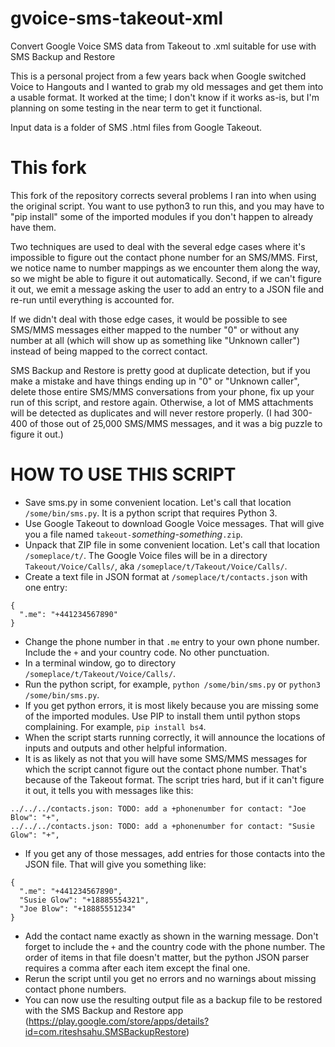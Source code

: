 # gvoice-sms-takeout-xml
Convert Google Voice SMS data from Takeout to .xml suitable for use with SMS Backup and Restore

This is a personal project from a few years back when Google switched Voice to Hangouts and I wanted to grab my old messages and get them into a usable format. It worked at the time; I don't know if it works as-is, but I'm planning on some testing in the near term to get it functional. 

Input data is a folder of SMS .html files from Google Takeout.

# This fork
This fork of the repository corrects several problems I ran into when using the original script.
You want to use python3 to run this, and you may have to "pip install" some of the imported modules if you don't happen to already have them.

Two techniques are used to deal with the several edge cases where it's impossible to figure out the contact phone number for an SMS/MMS. First, we notice name to number mappings as we encounter them along the way, so we might be able to figure it out automatically. Second, if we can't figure it out, we emit a message asking the user to add an entry to a JSON file and re-run until everything is accounted for.

If we didn't deal with those edge cases, it would be possible to see SMS/MMS messages either mapped to the number "0" or without any number at all (which will show up as something like "Unknown caller") instead of being mapped to the correct contact.

SMS Backup and Restore is pretty good at duplicate detection, but if you make a mistake and have things ending up in "0" or "Unknown caller", delete those entire SMS/MMS conversations from your phone, fix up your run of this script, and restore again. Otherwise, a lot of MMS attachments will be detected as duplicates and will never restore properly. (I had 300-400 of those out of 25,000 SMS/MMS messages, and it was a big puzzle to figure it out.)

# HOW TO USE THIS SCRIPT

- Save sms.py in some convenient location. Let's call that location `/some/bin/sms.py`. It is a python script that requires Python 3.
- Use Google Takeout to download Google Voice messages. That will give you a file named `takeout-`_something-something_`.zip`.
- Unpack that ZIP file in some convenient location. Let's call that location `/someplace/t/`. The Google Voice files will be in a directory `Takeout/Voice/Calls/`, aka `/someplace/t/Takeout/Voice/Calls/`.
- Create a text file in JSON format at `/someplace/t/contacts.json` with one entry:
```
{
  ".me": "+441234567890"
}
```
- Change the phone number in that `.me` entry to your own phone number. Include the `+` and your country code. No other punctuation.
- In a terminal window, go to directory `/someplace/t/Takeout/Voice/Calls/`.
- Run the python script, for example, `python /some/bin/sms.py` or `python3 /some/bin/sms.py`.
- If you get python errors, it is most likely because you are missing some of the imported modules. Use PIP to install them until python stops complaining. For example, `pip install bs4`.
- When the script starts running correctly, it will announce the locations of inputs and outputs and other helpful information.
- It is as likely as not that you will have some SMS/MMS messages for which the script cannot figure out the contact phone number. That's because of the Takeout format. The script tries hard, but if it can't figure it out, it tells you with messages like this:
```
../../../contacts.json: TODO: add a +phonenumber for contact: "Joe Blow": "+",
../../../contacts.json: TODO: add a +phonenumber for contact: "Susie Glow": "+",
```
- If you get any of those messages, add entries for those contacts into the JSON file. That will give you something like:
```
{
  ".me": "+441234567890",
  "Susie Glow": "+18885554321",
  "Joe Blow": "+18885551234"
}
```
- Add the contact name exactly as shown in the warning message. Don't forget to include the `+` and the country code with the phone number. The order of items in that file doesn't matter, but the python JSON parser requires a comma after each item except the final one.
- Rerun the script until you get no errors and no warnings about missing contact phone numbers.
- You can now use the resulting output file as a backup file to be restored with the SMS Backup and Restore app (https://play.google.com/store/apps/details?id=com.riteshsahu.SMSBackupRestore)
